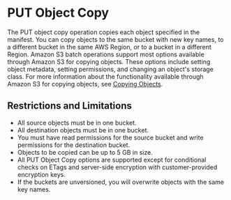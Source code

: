 # PUT Object Copy<a name="batch-ops-copy-object"></a>

The PUT object copy operation copies each object specified in the manifest\. You can copy objects to the same bucket with new key names, to a different bucket in the same AWS Region, or to a bucket in a different Region\. Amazon S3 batch operations support most options available through Amazon S3 for copying objects\. These options include setting object metadata, setting permissions, and changing an object's storage class\. For more information about the functionality available through Amazon S3 for copying objects, see [Copying Objects](CopyingObjectsExamples.md)\. 

## Restrictions and Limitations<a name="batch-ops-copy-object-restrictions"></a>
+ All source objects must be in one bucket\.
+ All destination objects must be in one bucket\.
+ You must have read permissions for the source bucket and write permissions for the destination bucket\.
+ Objects to be copied can be up to 5 GB in size\.
+ All PUT Object Copy options are supported except for conditional checks on ETags and server\-side encryption with customer\-provided encryption keys\.
+ If the buckets are unversioned, you will overwrite objects with the same key names\.